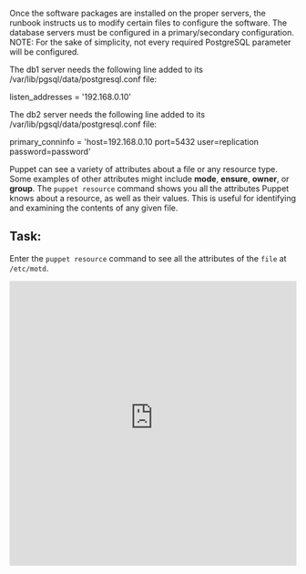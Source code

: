 Once the software packages are installed on the proper servers, the runbook instructs us to modify certain files to configure the software. The database servers must be configured in a primary/secondary configuration. NOTE: For the sake of simplicity, not every required PostgreSQL parameter will be configured.

The db1 server needs the following line added to its /var/lib/pgsql/data/postgresql.conf file:

listen_addresses = '192.168.0.10'

The db2 server needs the following line added to its  /var/lib/pgsql/data/postgresql.conf file:

primary_conninfo = 'host=192.168.0.10 port=5432 user=replication password=password'

Puppet can see a variety of attributes about a file or any resource type. Some examples of other attributes might include **mode**, **ensure**, **owner**, or **group**. The <code>puppet resource</code> command shows you all the attributes Puppet knows about a resource, as well as their values. This is useful for identifying and examining the contents of any given file.

## Task:
Enter the <code>puppet resource</code> command to see all the attributes of the <code>file</code> at <code>/etc/motd</code>.

<iframe src="https://magicbox.whatsaranjit.com/syntax/querying_the_system" width="100%" height="500px" frameborder="0" />

The web1, web2 and web3 servers need the following line added to /etc/robby/robby.cfg:

welcome_msg = Welcome to Robby, running on ``<hostname>!``

``<hostname>`` indicates a location where the actual hostname of the server being configured must be inserted into the string. When writing Puppet code, you use facts to retrieve information about the server that you are configuring. The fqdn fact contains the fully-qualified domain name for the server that is being configured. This fact might have the value of web1, web3, db1, etc. depending on the machine that is being configured.

Now you will create the robby.cfg file with the proper content shown above using a file resource.

## Task:
<iframe src="https://magicbox.whatsaranjit.com/syntax/modifying_attributes" width="100%" height="500px" frameborder="0" />

<p>You&#39;ve just changed the attributes of a file. Now use the <code>puppet resource</code> command again to see how the attributes of the file look. You&#39;ll notice that the mode attribute is now the new value of 0600 instead of 0644.</p>

<p>Look up the mode attribute of the file to see its new value and how it has changed since you last ran this command. Use the <code>puppet resource</code> command to inspect the <code>file</code> at <code>/etc/motd</code>. </p>

The HAProxy load balancer must also be configured by adding the following lines to the /etc/haproxy/haproxy.cfg file: {{THIS GOES}}

```listen http-in
    bind *:80
    server web1 192.168.0.1:8000 maxconn 32
    server web2 192.168.0.2:8000 maxconn 32
    server web3 192.168.0.3:8000 maxconn 32```
    
Notice that as you are developing your Puppet source code, you have multiple resources that will be applied to each of the servers. Since the runbook specified the steps in a certain order, it's important to make sure that Puppet applies changes to your servers in the same order. This can be achieved with resource relationships. 

